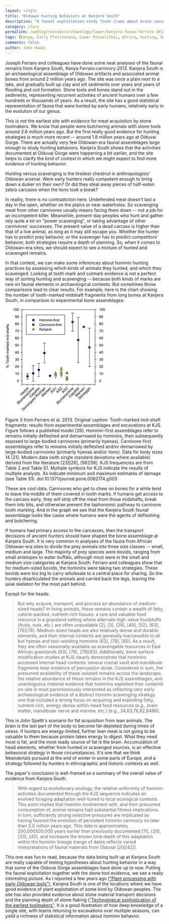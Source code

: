 ```yaml
---
layout: single 
title: "Oldowan hunting behaviors at Kanjera South" 
description: "A faunal exploitation study finds clues about brain consumption and prey choices" 
category: story
permalink: /weblog/reviews/archaeology/lower/kanjera-fauna-ferraro-2013.html
tags: [Kenya, Early Pleistocene, Lower Paleolithic, Africa, hunting, Kanjera, Oldowan, diet] 
comments: false 
author: John Hawks 
---
```


Joseph Ferraro and colleagues have done some neat analyses of the faunal remains from Kanjera South, Kenya <bib>Ferraro:carnivory:2013</bib>. Kanjera South is an archaeological assemblage of Oldowan artifacts and associated animal bones from around 2 million years ago. The site was once a plain next to a lake, and gradually built up clay and silt sediments over years and years of flooding and soil formation. Stone tools and bones stand out in the sediments, representing recurrent activities of ancient humans over a few hundreds or thousands of years. As a result, the site has a good statistical representation of fauna that were hunted by early humans, relatively early in the evolution of our genus. 

This is not the earliest site with evidence for meat acquisition by stone toolmakers. We know that people were butchering animals with stone tools around 2.6 million years ago. But the first really good evidence for hunting strategies is much more recent -- around 1.8 million years ago at Olduvai Gorge. There are actually very few Oldowan-era faunal assemblages large enough to study hunting behaviors. Kanjera South shows that the activities documented at Olduvai Gorge were happening a bit earlier, and the site helps to clarify the kind of context in which we might expect to find more evidence of hunting behavior. 


Hunting versus scavenging is the tiredest chestnut in anthropologists' Oldowan arsenal. Were early hunters really competent enough to bring down a duiker on their own? Or did they steal away pieces of half-eaten zebra carcases when the lions took a break? 

In reality, there is no contradiction here. Undefended meat doesn't last a day in the open, whether on the plains or near waterholes. So scavenging meat from other carnivores usually means facing them down -- not a job for an incompetent killer. Meanwhile, present-day peoples who hunt and gather rely quite a lot on "power scavenging", or taking advantage of other carnivores' successes. The present value of a dead carcass is higher than that of a live animal, as long as it may still escape you. Whether the hunter has to predict prey behavior, or the scavenger has to predict competitors' behavior, both strategies require a depth of planning. So, when it comes to Oldowan-era sites, we should expect to see a mixture of hunted and scavenged remains. 

In that context, we can make some inferences about hominin hunting practices by assessing which kinds of animals they hunted, and which they scavenged. Looking at tooth mark and cutmark evidence is not a perfect way of sorting hunting and scavenging -- because both kinds of marks are rare on faunal elements in archaeological contexts. But sometimes those comparisons lead to clear results. For example, here is the chart showing the number of tooth-marked midshaft fragments from long bones at Kanjera South, in comparison to experimental bone assemblages:


<div class="middle-picture">
<img src="/graphics/ferraro-kanjera-south-hominin-first-2013.png" alt="Figure 3 from Ferraro et al 2013" />
<p class="caption">Figure 3 from Ferraro et al. 2013. Original caption: Tooth-marked mid-shaft fragments: results from experimental assemblages and excavations at KJS. Figure follows a published model [26]. Hominin-first assemblages refer to remains initially defleshed and demarrowed by hominins, then subsequently exposed to large-bodied carnivores (primarily hyenas). Carnivore-first assemblages refer to remains initially defleshed and/or demarrowed by large-bodied carnivores (primarily hyenas and/or lions). Data for body sizes 14 [21]. Modern data (with single standard deviations where available) derived from the literature [23][26], [56][58]. KJS frequencies are from Table 2 and Table S1. Multiple symbols for KJS indicate the results of multiple analysts. Xs indicate minimum and maximum estimates of damage (see Table S1). doi:10.1371/journal.pone.0062174.g003
</div>

These are cool data. Carnivores who get to chew on bones for a while tend to leave the middle of them covered in tooth marks. If humans get access to the carcass early, they will strip off the meat from those midshafts, break them into bits, and otherwise prevent the taphonomic pathway to carnivore tooth marking. And in the graph we see that the Kanjera South faunal assemblage looks like cases where humans were the agents of defleshing and butchering. 

If humans had primary access to the carcasses, then the transport decisions of ancient hunters should have shaped the bone assemblage at Kanjera South. It is very common in analyses of the fauna from African Oldowan-era sites to divide the prey animals into three size classes -- small, medium and large. The majority of prey species were bovids, ranging from small antelopes to water buffalo, although most were in the small and medium size categories at Kanjera South. Ferraro and colleagues show that for medium-sized bovids, the hominins were taking two strategies. These bovids were too big to carry wholesale to a central place for sharing. So the hunters disarticulated the animals and carried back the legs, leaving the axial skeleton for the most part behind. 

Except for the heads:

<blockquote>But why acquire, transport, and process an abundance of medium-sized heads? In living animals, these remains contain a wealth of fatty, calorie-packed, nutrient-rich tissues: a rare and valuable food resource in a grassland setting where alternate high-value foodstuffs (fruits, nuts, etc.) are often unavailable [2], [3], [29], [49], [52], [63], [76][78]. Medium-sized heads are also relatively dense and durable elements, and their internal contents are generally inaccessible to all but hyenas and tool-wielding hominins [63], [79], [80]. As a result, they are often seasonally-available as scavengable resources in East African grasslands [63], [76], [79][83]. Additionally, bone surface modification studies at KJS clearly demonstrate that hominins accessed internal head contents: several cranial vault and mandibular fragments bear evidence of percussion striae. Considered in sum, the presumed availability of these isolated remains across the landscape, the relative abundance of these remains in the KJS assemblages, and unambiguous material evidence that hominins exploited their contents on-site is most parsimoniously interpreted as reflecting very early archaeological evidence of a distinct hominin scavenging strategy  one that included a strong focus on acquiring and exploiting fatty, nutrient-rich, energy-dense within-head food resources (e.g., brain matter, mandibular nerve and marrow, etc.) [e.g., 24,63,76,82,8486].</blockquote>

This is John Speth's scenario for fat acquisition from lean animals. The brain is the last part of the body to become fat-depleted during times of stress. If hunters are energy-limited, further lean meat is not going to be valuable to them because protein takes energy to digest. What they need most is fat, and the most ready source of fat is the brain. Accumulation of head elements, whether from hunted or scavenged sources, is an effective behavioral strategy in those circumstances. It's one that we think Neandertals pursued at the end of winter in some parts of Europe, and a strategy followed by hunters in ethnographic and historic contexts as well. 

The paper's conclusion is well-framed as a summary of the overall value of evidence from Kanjera South. 

<blockquote>With regard to evolutionary ecology, the relative uniformity of hominin activities documented through the KJS sequence indicates an evolved foraging adaptation well-tuned to local ecological contexts. This point implies that hominin involvement with, and their presumed consumption of, animal remains had substantial fitness implications. In turn, sufficiently strong selective pressures are implicated as having favored the evolution of persistent hominin carnivory no later than 2.0 million years ago. This date is approximately 200,000500,000 years earlier than previously documented [11], [20], [33], [45], and increases the known time depth of this adaptation within the hominin lineage (range of dates reflects varied interpretations of faunal materials from Olduvai [20][42]).</blockquote>

This one was fun to read, because the data being built up at Kanjera South are really capable of testing hypotheses about hunting behavior in a way that some of the Oldovai Gorge assemblages have done up to now. Putting the faunal exploitation together with the stone tool evidence, we see a really interesting picture. As I reported a few years ago (<a href="http://johnhawks.net/weblog/reviews/archaeology/oldowan/use-wear-kanjera-tubers-2009.html">"Plant processing with early Oldowan tools"</a>), Kanjera South is one of the locations where we have good evidence of plant exploitation of some kind by Oldowan peoples. The site has also provided evidence about stone material transport decisions and the planning depth of stone flaking (<a href="http://johnhawks.net/weblog/reviews/archaeology/early_pliocene_technical_skill.html">"Technological sophistication of the earliest toolmakers"</a>. It is a good illustration of how deep knowledge of a single site, with teams returning to excavations over multiple seasons, can yield a richness of statistical information about hominin behavior.



